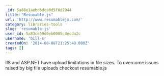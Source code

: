 ```yaml
---
_id: 5a88e1aebd6dca0d5f0d2944
title: "Resumable.js"
url: 'http://www.resumablejs.com/'
category: libraries-tools
slug: 'resumable-js'
user_id: 5a83ce59d6eb0005c4ecda2c
username: 'bill-s'
createdOn: '2014-08-08T21:25:48.000Z'
tags: []
---
```


IIS and ASP.NET have upload limitations in file sizes. To overcome issues raised by big file uploads checkout resumable.js
